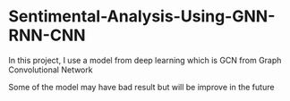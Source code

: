 # Sentimental-Analysis-Using-GNN-RNN-CNN

In this project, I use a model from deep learning which is GCN from Graph Convolutional Network

Some of the model may have bad result but will be improve in the future

